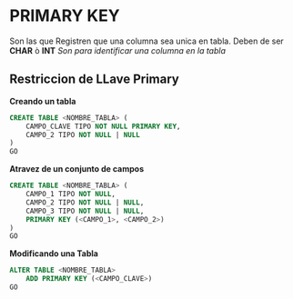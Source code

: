 # PRIMARY KEY
Son las que Registren que una columna sea unica en tabla. Deben de ser **CHAR** ò **INT**
*Son para identificar una columna en la tabla*

## Restriccion de LLave Primary 
**Creando un tabla**

```sql
CREATE TABLE <NOMBRE_TABLA> (
    CAMPO_CLAVE TIPO NOT NULL PRIMARY KEY,
    CAMPO_2 TIPO NOT NULL | NULL
)
GO
```

**Atravez de un conjunto de campos**
```sql
CREATE TABLE <NOMBRE_TABLA> (
    CAMPO_1 TIPO NOT NULL,
    CAMPO_2 TIPO NOT NULL | NULL,
    CAMPO_3 TIPO NOT NULL | NULL,
    PRIMARY KEY (<CAMPO_1>, <CAMPO_2>)
)
GO
```

**Modificando una Tabla**
```sql
ALTER TABLE <NOMBRE_TABLA>
    ADD PRIMARY KEY (<CAMPO_CLAVE>)
GO
```

